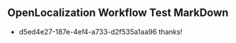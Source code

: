 ## OpenLocalization Workflow Test MarkDown
* d5ed4e27-187e-4ef4-a733-d2f535a1aa96 thanks!

<!--HONumber=Jul16_HO4-->


